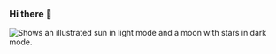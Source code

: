 ### Hi there 👋
<picture>
  <source media="(prefers-color-scheme: dark)" srcset="https://httpslearnsveltedev-xfsn-8vtl0f71--5173--dc33e3af.local-corp.webcontainer.io/image.gif">
  <source media="https://httpslearnsveltedev-xfsn-8vtl0f71--5173--dc33e3af.local-corp.webcontainer.io/image.gif">
  <img alt="Shows an illustrated sun in light mode and a moon with stars in dark mode." src="https://httpslearnsveltedev-xfsn-8vtl0f71--5173--dc33e3af.local-corp.webcontainer.io/image.gif">
</picture>

<!--
**nndwn/nndwn** is a ✨ _special_ ✨ repository because its `README.md` (this file) appears on your GitHub profile.

Here are some ideas to get you started:

- 🔭 I’m currently working on ...
- 🌱 I’m currently learning ...
- 👯 I’m looking to collaborate on ...
- 🤔 I’m looking for help with ...
- 💬 Ask me about ...
- 📫 How to reach me: ...
- 😄 Pronouns: ...
- ⚡ Fun fact: ...
-->
